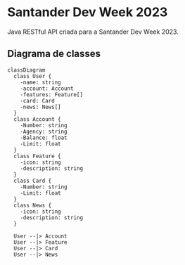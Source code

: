 # Santander Dev Week 2023
Java RESTful API criada para a Santander Dev Week 2023.

## Diagrama de classes

```mermaid
classDiagram
  class User {
    -name: string
    -account: Account
    -features: Feature[]
    -card: Card
    -news: News[]
  }
  class Account {
    -Number: string
    -Agency: string
    -Balance: float
    -Limit: float
  }
  class Feature {
    -icon: string
    -description: string
  }
  class Card {
    -Number: string
    -Limit: float
  }
  class News {
    -icon: string
    -description: string
  }

  User --|> Account
  User --|> Feature
  User --|> Card
  User --|> News
```
